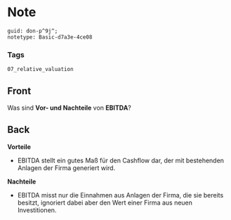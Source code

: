 # Note
```
guid: don-p^9j^;
notetype: Basic-d7a3e-4ce08
```

### Tags
```
07_relative_valuation
```

## Front
<p>Was sind <b>Vor- und Nachteile</b> von <b>EBITDA</b>?

## Back
<div>
  <div>
    <p><span><strong>Vorteile</strong></span>
    <ul>
      <li><span>EBITDA stellt ein gutes Maß für den Cashflow dar,
      der mit bestehenden Anlagen der Firma generiert wird.</span>
    </ul>
    <p><span><strong>Nachteile</strong></span>
    <ul>
      <li><span>EBITDA misst nur die Einnahmen aus Anlagen der
      Firma, die sie bereits besitzt, ignoriert dabei aber den Wert
      einer Firma aus neuen Investitionen.</span>
    </ul>
  </div>
</div>
